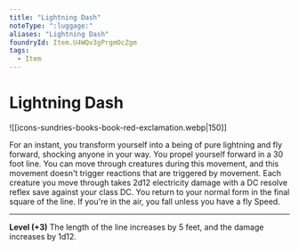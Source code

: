 ```yaml
---
title: "Lightning Dash"
noteType: ":luggage:"
aliases: "Lightning Dash"
foundryId: Item.U4WQv3gPrgmOcZgm
tags:
  - Item
---
```


# Lightning Dash
![[icons-sundries-books-book-red-exclamation.webp|150]]

For an instant, you transform yourself into a being of pure lightning and fly forward, shocking anyone in your way. You propel yourself forward in a 30 foot line. You can move through creatures during this movement, and this movement doesn't trigger reactions that are triggered by movement. Each creature you move through takes 2d12 electricity  damage with a DC resolve reflex save against your class DC. You return to your normal form in the final square of the line. If you're in the air, you fall unless you have a fly Speed.

* * *

**Level (+3)** The length of the line increases by 5 feet, and the damage increases by 1d12.
